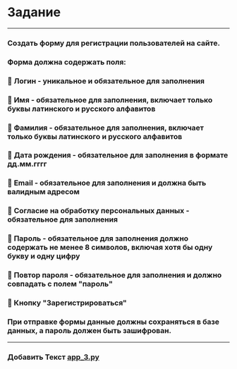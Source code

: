 # Задание

_____

### Создать форму для регистрации пользователей на сайте.
### Форма должна содержать поля:
### 📌 **Логин** - уникальное и обязательное для заполнения 
### 📌 **Имя** - обязательное для заполнения, включает только буквы латинского и русского алфавитов
### 📌 **Фамилия** - обязательное для заполнения, включает только буквы латинского и русского алфавитов
### 📌 **Дата рождения** - обязательное для заполнения в формате дд.мм.гггг
### 📌 **Email** - обязательное для заполнения и должна быть валидным адресом
### 📌 **Согласие на обработку персональных данных** - обязательное для заполнения
### 📌 **Пароль** - обязательное для заполнения должно содержать не менее 8 символов, включая хотя бы одну букву и одну цифру
### 📌 **Повтор пароля** - обязательное для заполнения и должно совпадать с полем "пароль"
### 📌 Кнопку **"Зарегистрироваться"**
### При отправке формы данные должны сохраняться в базе данных, а пароль должен быть зашифрован.

----------

### Добавить Текст [**app_3.py**](https://github.com/KuzminaElizavetaV/FlaskProject/blob/main/HW_Sem_03/app_3.py "Ссылка на файл")


 



  